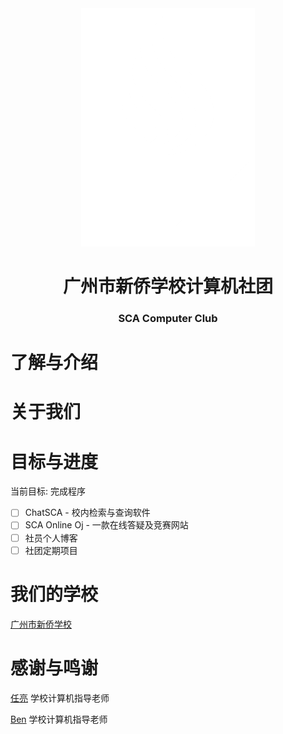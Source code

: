 <div align="Center">
  
<img src="LOGO.png"/>

# 广州市新侨学校计算机社团
### SCA Computer Club

</div>

# 了解与介绍


# 关于我们
<div align="Left">



</div>



# 目标与进度

当前目标: 完成程序

- [ ] ChatSCA - 校内检索与查询软件
- [ ] SCA Online Oj - 一款在线答疑及竞赛网站
- [ ] 社员个人博客
- [ ] 社团定期项目

# 我们的学校
[广州市新侨学校](http://www.singchin.cn/)

# 感谢与鸣谢
[任亮](https://github.com/rl0009)
学校计算机指导老师

[Ben](https://github.com/rl0009)
学校计算机指导老师
